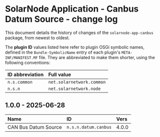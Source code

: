 # SolarNode Application - Canbus Datum Source - change log

This document details the history of changes of the `solarnode-app-canbus` package, from
newest to oldest.

The **plugin ID** values listed here refer to plugin OSGi symbolic names, defined in the
`Bundle-SymbolicName` entry of each plugin's `META-INF/MANIFEST.MF` file. They are abbreviated to
make them shorter, using the following conventions:

| ID abbreviation | Full value                |
|:----------------|:--------------------------|
| `n.s.common`    | `net.solarnetwork.common` |
| `n.s.n`         | `net.solarnetwork.node`   |

## 1.0.0 - 2025-06-28

| Name                 | ID                   | Vers  |
|:---------------------|:---------------------|:------|
| CAN Bus Datum Source | `n.s.n.datum.canbus` | 4.0.0 |
